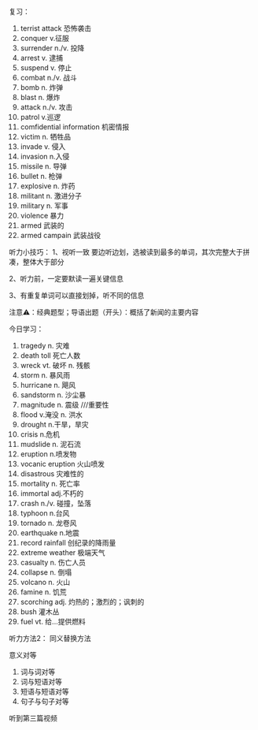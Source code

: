 复习：
1. terrist attack 恐怖袭击
2. conquer v.征服
3. surrender n./v. 投降
4. arrest v. 逮捕
5. suspend v. 停止
6. combat n./v. 战斗
7. bomb n. 炸弹
8. blast n. 爆炸
9. attack n./v. 攻击
10. patrol v.巡逻
11. comfidential information 机密情报
12. victim n. 牺牲品
13. invade v. 侵入
14. invasion n.入侵
15. missile n. 导弹
16. bullet n. 枪弹
17. explosive n. 炸药
18. militant n. 激进分子
19. military n. 军事
20. violence 暴力
21. armed 武装的
22. armed campain 武装战役

听力小技巧：
1、视听一致
要边听边划，选被读到最多的单词，其次完整大于拼凑，整体大于部分

2、听力前，一定要默读一遍关键信息

3、有重复单词可以直接划掉，听不同的信息

注意⚠️：经典题型；导语出题（开头）：概括了新闻的主要内容


今日学习：

1. tragedy n. 灾难
2. death toll 死亡人数
3. wreck vt. 破坏 n. 残骸
4. storm n. 暴风雨
5. hurricane n. 飓风
6. sandstorm n. 沙尘暴
7. magnitude n. 震级 ///重要性
8. flood v.淹没 n. 洪水
9. drought n.干旱，旱灾
10. crisis n.危机
11. mudslide n. 泥石流
12. eruption n.喷发物
13. vocanic eruption 火山喷发
14. disastrous  灾难性的
15. mortality n. 死亡率
16. immortal adj.不朽的 
17. crash n./v. 碰撞，坠落
18. typhoon n.台风
19. tornado n. 龙卷风
20. earthquake n.地震
21. record rainfall 创纪录的降雨量
22. extreme weather 极端天气
23. casualty n. 伤亡人员
24. collapse n. 倒塌
25. volcano n. 火山
26. famine n. 饥荒
27. scorching adj. 灼热的；激烈的；讽刺的
28. bush 灌木丛
29. fuel vt. 给...提供燃料 

听力方法2：
同义替换方法

意义对等
1. 词与词对等
2. 词与短语对等
3. 短语与短语对等
4. 句子与句子对等

听到第三篇视频
